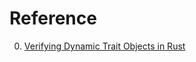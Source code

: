 # Reference

0. [Verifying Dynamic Trait Objects in Rust](https://www.cs.cornell.edu/~avh/dyn-trait-icse-seip-2022-preprint.pdf)

